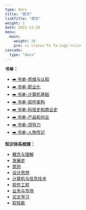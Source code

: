 ```yaml
---
type: docs
title: "首页"
linkTitle: "首页"
weight: 1
date: 2021-11-29
menu:
  main:
    weight: 30
    pre: <i class='fa fa-cogs'></i>
cascade:
  type: "docs"
---
```


**书单：**
* [➡️ 书单-思维与认知](https://www.douban.com/doulist/45741511/)
* [➡️ 书单-职业化](https://www.douban.com/doulist/112792787/)
* [➡️ 书单-计算机基础](https://www.douban.com/doulist/13915490/)
* [➡️ 书单-软件架构](https://www.douban.com/doulist/11915500/)
* [➡️ 书单-科技史和商业史](https://www.douban.com/doulist/12785657/)
* [➡️ 书单-产品和创业](https://www.douban.com/doulist/11858031/)
* [➡️ 书单-领导力](https://www.douban.com/doulist/158107909/)
* [➡️ 书单-人物传记](https://www.douban.com/doulist/156216608/)

**知识体系梳理：**
* [概念与理解](./concepts/)
* [发展史](./timelines/)
* [原则](./principles/)
* [设计思想](./design-thinking/)
* [计算机与信息技术](./cs-and-it-technology/)
* [软件工程](./software-engineering/)
* [业务与市场](./business-and-market/)
* [论文学习](./papers-reading/)
* [软技能](./soft-skills/)
